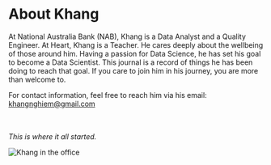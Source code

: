 # About Khang

At National Australia Bank (NAB), Khang is a Data Analyst and a Quality Engineer.
At Heart, Khang is a Teacher. He cares deeply about the wellbeing of those around him.
Having a passion for Data Science, he has set his goal to become a Data Scientist.
This journal is a record of things he has been doing to reach that goal.
If you care to join him in his journey, you are more than welcome to.

For contact information, feel free to reach him via his email: <khangnghiem@gmail.com>

</br>
</br>
<i>This is where it all started.</i>

![Khang in the office](images/intro.png)
